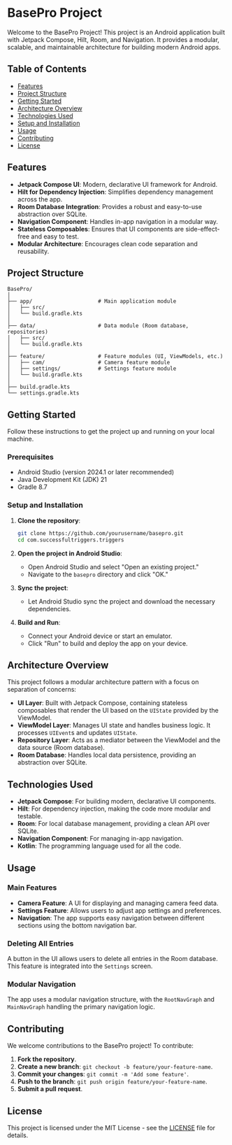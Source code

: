 # BasePro Project

Welcome to the BasePro Project! This project is an Android application built with Jetpack Compose, Hilt, Room, and Navigation. It provides a modular, scalable, and maintainable architecture for building modern Android apps.

## Table of Contents

- [Features](#features)
- [Project Structure](#project-structure)
- [Getting Started](#getting-started)
- [Architecture Overview](#architecture-overview)
- [Technologies Used](#technologies-used)
- [Setup and Installation](#setup-and-installation)
- [Usage](#usage)
- [Contributing](#contributing)
- [License](#license)

## Features

- **Jetpack Compose UI**: Modern, declarative UI framework for Android.
- **Hilt for Dependency Injection**: Simplifies dependency management across the app.
- **Room Database Integration**: Provides a robust and easy-to-use abstraction over SQLite.
- **Navigation Component**: Handles in-app navigation in a modular way.
- **Stateless Composables**: Ensures that UI components are side-effect-free and easy to test.
- **Modular Architecture**: Encourages clean code separation and reusability.

## Project Structure

```
BasePro/
│
├── app/                     # Main application module
│   ├── src/
│   └── build.gradle.kts
│
├── data/                    # Data module (Room database, repositories)
│   ├── src/
│   └── build.gradle.kts
│
├── feature/                 # Feature modules (UI, ViewModels, etc.)
│   ├── cam/                 # Camera feature module
│   ├── settings/            # Settings feature module
│   └── build.gradle.kts
│
├── build.gradle.kts
└── settings.gradle.kts
```

## Getting Started

Follow these instructions to get the project up and running on your local machine.

### Prerequisites

- Android Studio (version 2024.1 or later recommended)
- Java Development Kit (JDK) 21
- Gradle 8.7

### Setup and Installation

1. **Clone the repository**:

   ```bash
   git clone https://github.com/yourusername/basepro.git
   cd com.successfultriggers.triggers
   ```

2. **Open the project in Android Studio**:
    - Open Android Studio and select "Open an existing project."
    - Navigate to the `basepro` directory and click "OK."

3. **Sync the project**:
    - Let Android Studio sync the project and download the necessary dependencies.

4. **Build and Run**:
    - Connect your Android device or start an emulator.
    - Click "Run" to build and deploy the app on your device.

## Architecture Overview

This project follows a modular architecture pattern with a focus on separation of concerns:

- **UI Layer**: Built with Jetpack Compose, containing stateless composables that render the UI based on the `UIState` provided by the ViewModel.
- **ViewModel Layer**: Manages UI state and handles business logic. It processes `UIEvent`s and updates `UIState`.
- **Repository Layer**: Acts as a mediator between the ViewModel and the data source (Room database).
- **Room Database**: Handles local data persistence, providing an abstraction over SQLite.

## Technologies Used

- **Jetpack Compose**: For building modern, declarative UI components.
- **Hilt**: For dependency injection, making the code more modular and testable.
- **Room**: For local database management, providing a clean API over SQLite.
- **Navigation Component**: For managing in-app navigation.
- **Kotlin**: The programming language used for all the code.

## Usage

### Main Features

- **Camera Feature**: A UI for displaying and managing camera feed data.
- **Settings Feature**: Allows users to adjust app settings and preferences.
- **Navigation**: The app supports easy navigation between different sections using the bottom navigation bar.

### Deleting All Entries

A button in the UI allows users to delete all entries in the Room database. This feature is integrated into the `Settings` screen.

### Modular Navigation

The app uses a modular navigation structure, with the `RootNavGraph` and `MainNavGraph` handling the primary navigation logic.

## Contributing

We welcome contributions to the BasePro project! To contribute:

1. **Fork the repository**.
2. **Create a new branch**: `git checkout -b feature/your-feature-name`.
3. **Commit your changes**: `git commit -m 'Add some feature'`.
4. **Push to the branch**: `git push origin feature/your-feature-name`.
5. **Submit a pull request**.

## License

This project is licensed under the MIT License - see the [LICENSE](LICENSE) file for details.